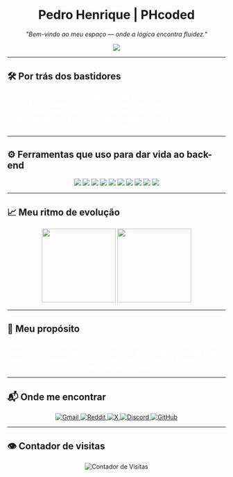<h1 align="center">Pedro Henrique | PHcoded</h1>

<p align="center"><i>"Bem-vindo ao meu espaço — onde a lógica encontra fluidez."</i></p>

<p align="center">
  <img src="https://readme-typing-svg.demolab.com?font=Fira+Code&size=20&duration=3000&pause=1000&color=FFFFFF&center=true&vCenter=true&width=750&repeat=true&lines=Construindo+APIs+com+clareza+e+propósito;Back-end+com+calma+e+consistência;Código+que+funciona+por+trás+dos+bastidores;Do+Node.js+ao+MongoDB,+sempre+em+evolução;Criando+soluções+que+movem+sistemas;Cada+linha,+uma+intenção;coded+by+PH" />
</p>

---

## 🛠 Por trás dos bastidores

<p align="center" style="color: white; max-width: 600px;">
  Sou Pedro Henrique, desenvolvedor web focado em back-end.  
  Gosto de criar APIs, sistemas e lógicas que tornam tudo possível por trás da tela.  
  Trabalho com calma, atenção aos detalhes e projetos práticos — aprendendo mais a cada linha.  
  Meu código busca ser leve, funcional e direto ao ponto.
</p>

---

## ⚙️ Ferramentas que uso para dar vida ao back-end

<div align="center">
  <img src="https://img.shields.io/badge/Node.js-111111?style=for-the-badge&logo=node.js&logoColor=white"/>
  <img src="https://img.shields.io/badge/Express.js-111111?style=for-the-badge&logo=express&logoColor=white"/>
  <img src="https://img.shields.io/badge/MongoDB-111111?style=for-the-badge&logo=mongodb&logoColor=white"/>
  <img src="https://img.shields.io/badge/Mongoose-111111?style=for-the-badge&logo=mongoose&logoColor=white"/>
  <img src="https://img.shields.io/badge/JavaScript-111111?style=for-the-badge&logo=javascript&logoColor=white"/>
  <img src="https://img.shields.io/badge/REST_API-111111?style=for-the-badge&logo=postman&logoColor=white"/>
  <img src="https://img.shields.io/badge/JWT-111111?style=for-the-badge&logo=jsonwebtokens&logoColor=white"/>
  <img src="https://img.shields.io/badge/Git-111111?style=for-the-badge&logo=git&logoColor=white"/>
  <img src="https://img.shields.io/badge/GitHub-111111?style=for-the-badge&logo=github&logoColor=white"/>
  <img src="https://img.shields.io/badge/Postman-111111?style=for-the-badge&logo=postman&logoColor=white"/>
</div>

---

## 📈 Meu ritmo de evolução

<div align="center">
  <img height="170" src="https://github-readme-stats.vercel.app/api?username=PHcoded&show_icons=true&theme=dark&hide_border=true&count_private=true&title_color=ffffff&text_color=cccccc&icon_color=ffffff&bg_color=000000" />
  <img height="170" src="https://github-readme-stats.vercel.app/api/top-langs/?username=PHcoded&layout=compact&theme=dark&hide_border=true&title_color=ffffff&text_color=cccccc&bg_color=000000" />
</div>

---

## 🪷 Meu propósito

<p align="center" style="color: white; max-width: 600px;">
  Meu objetivo é criar soluções que funcionam de forma simples e eficiente.  
  Gosto de fazer a lógica acontecer, cuidar dos bastidores e deixar tudo fluindo bem.  
  Caminho com calma, aprendendo na prática, e transformando código em solução real.
</p>

---

## 📬 Onde me encontrar

<p align="center">
  <a href="mailto:contact.phdev@gmail.com" target="_blank" rel="noopener noreferrer">
    <img src="https://img.shields.io/badge/Gmail-111111?style=for-the-badge&logo=gmail&logoColor=white" alt="Gmail" />
  </a>
  <a href="https://reddit.com/u/Pithenry" target="_blank" rel="noopener noreferrer">
    <img src="https://img.shields.io/badge/Reddit-111111?style=for-the-badge&logo=reddit&logoColor=white" alt="Reddit" />
  </a>
  <a href="https://x.com/PHthe2000" target="_blank" rel="noopener noreferrer">
    <img src="https://img.shields.io/badge/X-111111?style=for-the-badge&logo=twitter&logoColor=white" alt="X" />
  </a>
  <a href="https://discord.gg/MXRr7HKS" target="_blank" rel="noopener noreferrer">
    <img src="https://img.shields.io/badge/Discord-111111?style=for-the-badge&logo=discord&logoColor=white" alt="Discord" />
  </a>
  <a href="https://github.com/PHcoded" target="_blank" rel="noopener noreferrer">
    <img src="https://img.shields.io/badge/GitHub-111111?style=for-the-badge&logo=github&logoColor=white" alt="GitHub" />
  </a>
</p>

---

## 👁 Contador de visitas

<p align="center">
  <img src="https://komarev.com/ghpvc/?username=PHcoded&style=flat-square&color=white" alt="Contador de Visitas"/>
</p>
